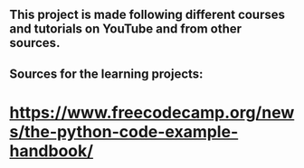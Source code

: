 ##	This project is made following different courses and tutorials on YouTube and from other sources.


##	Sources for the learning projects:
#	https://www.freecodecamp.org/news/the-python-code-example-handbook/
